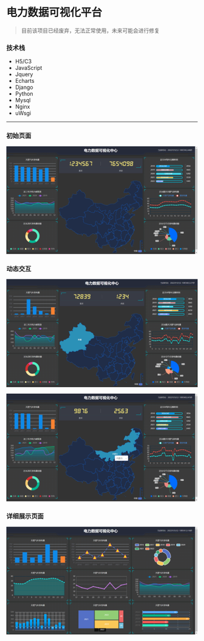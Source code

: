 # 电力数据可视化平台


> 目前该项目已经废弃，无法正常使用，未来可能会进行修复

### 技术栈

+ H5/C3
+ JavaScript
+ Jquery
+ Echarts
+ Django
+ Python
+ Mysql
+ Nginx
+ uWsgi

------------------------------------------------------------------------------------------------------------------------------------------------

### 初始页面

![](./images/all.png)



### 动态交互

![](./images/test1.png)



![](./images/test2.png)

### 详细展示页面

![](./images/test3.png)